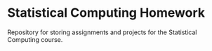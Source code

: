 # Statistical Computing Homework

Repository for storing assignments and projects for the Statistical Computing course.
